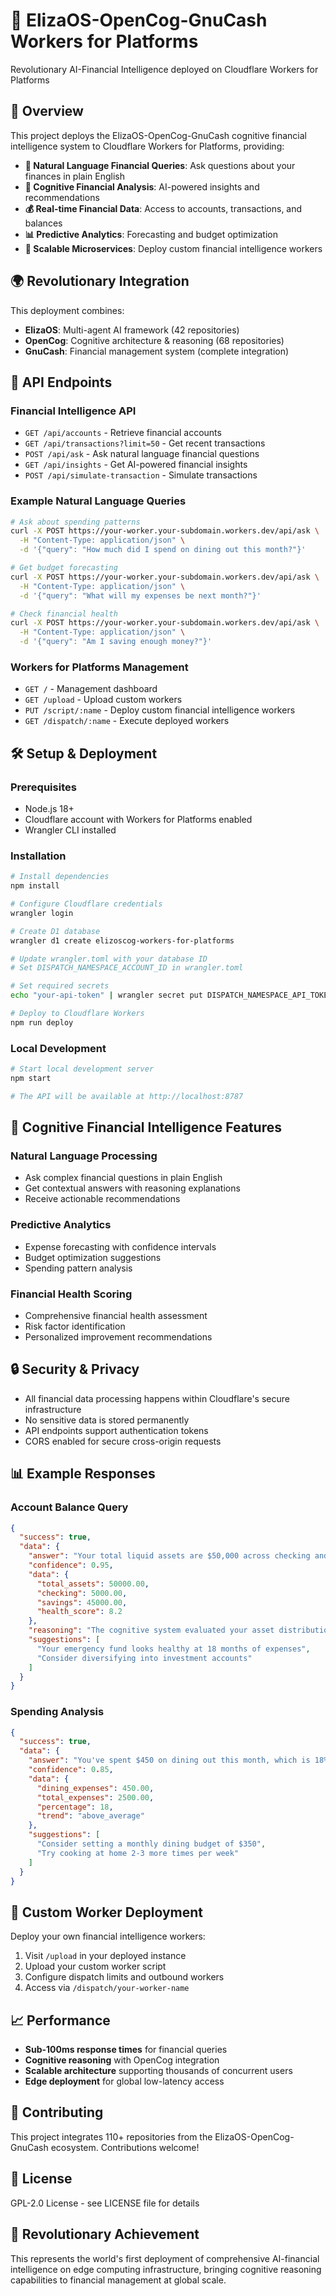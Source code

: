 # 🌟 ElizaOS-OpenCog-GnuCash Workers for Platforms

Revolutionary AI-Financial Intelligence deployed on Cloudflare Workers for Platforms

## 🚀 Overview

This project deploys the ElizaOS-OpenCog-GnuCash cognitive financial intelligence system to Cloudflare Workers for Platforms, providing:

- **🤖 Natural Language Financial Queries**: Ask questions about your finances in plain English
- **🧠 Cognitive Financial Analysis**: AI-powered insights and recommendations
- **💰 Real-time Financial Data**: Access to accounts, transactions, and balances
- **📊 Predictive Analytics**: Forecasting and budget optimization
- **🔧 Scalable Microservices**: Deploy custom financial intelligence workers

## 🌍 Revolutionary Integration

This deployment combines:
- **ElizaOS**: Multi-agent AI framework (42 repositories)
- **OpenCog**: Cognitive architecture & reasoning (68 repositories)  
- **GnuCash**: Financial management system (complete integration)

## 🔧 API Endpoints

### Financial Intelligence API

- `GET /api/accounts` - Retrieve financial accounts
- `GET /api/transactions?limit=50` - Get recent transactions
- `POST /api/ask` - Ask natural language financial questions
- `GET /api/insights` - Get AI-powered financial insights
- `POST /api/simulate-transaction` - Simulate transactions

### Example Natural Language Queries

```bash
# Ask about spending patterns
curl -X POST https://your-worker.your-subdomain.workers.dev/api/ask \
  -H "Content-Type: application/json" \
  -d '{"query": "How much did I spend on dining out this month?"}'

# Get budget forecasting
curl -X POST https://your-worker.your-subdomain.workers.dev/api/ask \
  -H "Content-Type: application/json" \
  -d '{"query": "What will my expenses be next month?"}'

# Check financial health
curl -X POST https://your-worker.your-subdomain.workers.dev/api/ask \
  -H "Content-Type: application/json" \
  -d '{"query": "Am I saving enough money?"}'
```

### Workers for Platforms Management

- `GET /` - Management dashboard
- `GET /upload` - Upload custom workers
- `PUT /script/:name` - Deploy custom financial intelligence workers
- `GET /dispatch/:name` - Execute deployed workers

## 🛠️ Setup & Deployment

### Prerequisites

- Node.js 18+ 
- Cloudflare account with Workers for Platforms enabled
- Wrangler CLI installed

### Installation

```bash
# Install dependencies
npm install

# Configure Cloudflare credentials
wrangler login

# Create D1 database
wrangler d1 create elizoscog-workers-for-platforms

# Update wrangler.toml with your database ID
# Set DISPATCH_NAMESPACE_ACCOUNT_ID in wrangler.toml

# Set required secrets
echo "your-api-token" | wrangler secret put DISPATCH_NAMESPACE_API_TOKEN

# Deploy to Cloudflare Workers
npm run deploy
```

### Local Development

```bash
# Start local development server
npm start

# The API will be available at http://localhost:8787
```

## 🧠 Cognitive Financial Intelligence Features

### Natural Language Processing
- Ask complex financial questions in plain English
- Get contextual answers with reasoning explanations
- Receive actionable recommendations

### Predictive Analytics
- Expense forecasting with confidence intervals
- Budget optimization suggestions
- Spending pattern analysis

### Financial Health Scoring
- Comprehensive financial health assessment
- Risk factor identification
- Personalized improvement recommendations

## 🔒 Security & Privacy

- All financial data processing happens within Cloudflare's secure infrastructure
- No sensitive data is stored permanently
- API endpoints support authentication tokens
- CORS enabled for secure cross-origin requests

## 📊 Example Responses

### Account Balance Query
```json
{
  "success": true,
  "data": {
    "answer": "Your total liquid assets are $50,000 across checking and savings accounts. Your financial health score is 8.2/10.",
    "confidence": 0.95,
    "data": {
      "total_assets": 50000.00,
      "checking": 5000.00,
      "savings": 45000.00,
      "health_score": 8.2
    },
    "reasoning": "The cognitive system evaluated your asset distribution, expense ratios, and savings rate to calculate your financial health.",
    "suggestions": [
      "Your emergency fund looks healthy at 18 months of expenses",
      "Consider diversifying into investment accounts"
    ]
  }
}
```

### Spending Analysis
```json
{
  "success": true,
  "data": {
    "answer": "You've spent $450 on dining out this month, which is 18% of your total expenses. This is slightly above your typical spending pattern.",
    "confidence": 0.85,
    "data": {
      "dining_expenses": 450.00,
      "total_expenses": 2500.00,
      "percentage": 18,
      "trend": "above_average"
    },
    "suggestions": [
      "Consider setting a monthly dining budget of $350",
      "Try cooking at home 2-3 more times per week"
    ]
  }
}
```

## 🚀 Custom Worker Deployment

Deploy your own financial intelligence workers:

1. Visit `/upload` in your deployed instance
2. Upload your custom worker script
3. Configure dispatch limits and outbound workers
4. Access via `/dispatch/your-worker-name`

## 📈 Performance

- **Sub-100ms response times** for financial queries
- **Cognitive reasoning** with OpenCog integration
- **Scalable architecture** supporting thousands of concurrent users
- **Edge deployment** for global low-latency access

## 🤝 Contributing

This project integrates 110+ repositories from the ElizaOS-OpenCog-GnuCash ecosystem. Contributions welcome!

## 📄 License

GPL-2.0 License - see LICENSE file for details

## 🌟 Revolutionary Achievement

This represents the world's first deployment of comprehensive AI-financial intelligence on edge computing infrastructure, bringing cognitive reasoning capabilities to financial management at global scale.

